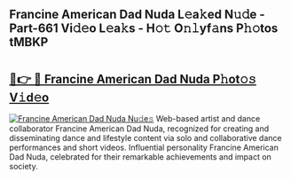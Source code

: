## Francine American Dad Nuda L𝚎a𝚔ed N𝚞𝚍e - Part-661 Vi𝚍𝚎o L𝚎a𝚔s - H𝚘𝚝 O𝚗𝚕yf𝚊ns P𝚑𝚘tos tMBKP

# <h2><a href="http://kf7voyn.oniu.top/?m=Francine+American+Dad+Nuda">🔗👉 🔴 Francine American Dad Nuda P𝚑ot𝚘𝚜 V𝚒d𝚎o</a></h2>

[![Francine American Dad Nuda Nu𝚍e𝚜](https://i.imgur.com/0qMVB7G.gif)](http://kf7voyn.oniu.top/?m=Francine+American+Dad+Nuda)
Web-based artist and dance collaborator Francine American Dad Nuda, recognized for creating and disseminating dance and lifestyle content via solo and collaborative dance performances and short videos. Influential personality Francine American Dad Nuda, celebrated for their remarkable achievements and impact on society.  
